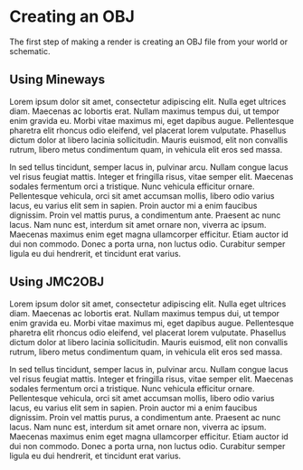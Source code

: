 <!---
title: Creating OBJ File
path: /buildtheearth/rendering/mineways
version: 1.0.0
authors:
    - @VapoR
--->

# Creating an OBJ

The first step of making a render is creating an OBJ file from your world or schematic.

## Using Mineways

Lorem ipsum dolor sit amet, consectetur adipiscing elit. Nulla eget ultrices diam. Maecenas ac lobortis erat. Nullam maximus tempus dui, ut tempor enim gravida eu. Morbi vitae maximus mi, eget dapibus augue. Pellentesque pharetra elit rhoncus odio eleifend, vel placerat lorem vulputate. Phasellus dictum dolor at libero lacinia sollicitudin. Mauris euismod, elit non convallis rutrum, libero metus condimentum quam, in vehicula elit eros sed massa.

In sed tellus tincidunt, semper lacus in, pulvinar arcu. Nullam congue lacus vel risus feugiat mattis. Integer et fringilla risus, vitae semper elit. Maecenas sodales fermentum orci a tristique. Nunc vehicula efficitur ornare. Pellentesque vehicula, orci sit amet accumsan mollis, libero odio varius lacus, eu varius elit sem in sapien. Proin auctor mi a enim faucibus dignissim. Proin vel mattis purus, a condimentum ante. Praesent ac nunc lacus. Nam nunc est, interdum sit amet ornare non, viverra ac ipsum. Maecenas maximus enim eget magna ullamcorper efficitur. Etiam auctor id dui non commodo. Donec a porta urna, non luctus odio. Curabitur semper ligula eu dui hendrerit, et tincidunt erat varius.

## Using JMC2OBJ

Lorem ipsum dolor sit amet, consectetur adipiscing elit. Nulla eget ultrices diam. Maecenas ac lobortis erat. Nullam maximus tempus dui, ut tempor enim gravida eu. Morbi vitae maximus mi, eget dapibus augue. Pellentesque pharetra elit rhoncus odio eleifend, vel placerat lorem vulputate. Phasellus dictum dolor at libero lacinia sollicitudin. Mauris euismod, elit non convallis rutrum, libero metus condimentum quam, in vehicula elit eros sed massa.

In sed tellus tincidunt, semper lacus in, pulvinar arcu. Nullam congue lacus vel risus feugiat mattis. Integer et fringilla risus, vitae semper elit. Maecenas sodales fermentum orci a tristique. Nunc vehicula efficitur ornare. Pellentesque vehicula, orci sit amet accumsan mollis, libero odio varius lacus, eu varius elit sem in sapien. Proin auctor mi a enim faucibus dignissim. Proin vel mattis purus, a condimentum ante. Praesent ac nunc lacus. Nam nunc est, interdum sit amet ornare non, viverra ac ipsum. Maecenas maximus enim eget magna ullamcorper efficitur. Etiam auctor id dui non commodo. Donec a porta urna, non luctus odio. Curabitur semper ligula eu dui hendrerit, et tincidunt erat varius.